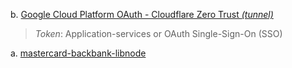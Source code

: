 b. [Google Cloud Platform OAuth - Cloudflare Zero Trust *(tunnel)*](https://developers.cloudflare.com/cloudflare-one/identity/idp-integration/google/)

> *Token*: Application-services or OAuth Single-Sign-On (SSO)

a. [mastercard-backbank-libnode](https://github.com/NickCarducci/mastercard-backbank-libnode)
